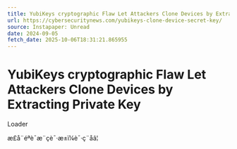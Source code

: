 ```yaml
---
title: YubiKeys cryptographic Flaw Let Attackers Clone Devices by Extracting Private Key
url: https://cybersecuritynews.com/yubikeys-clone-device-secret-key/
source: Instapaper: Unread
date: 2024-09-05
fetch_date: 2025-10-06T18:31:21.865955
---
```


# YubiKeys cryptographic Flaw Let Attackers Clone Devices by Extracting Private Key

Loader

æ­£å¨éªè¯æ¨çè¯·æ±ï¼è¯·ç¨åâ¦